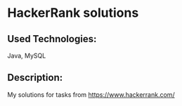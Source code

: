# HackerRank solutions

## Used Technologies:
Java, MySQL

## Description:
My solutions for tasks from https://www.hackerrank.com/
